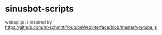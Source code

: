 # sinusbot-scripts

webapi.js is inspired by https://github.com/mxschmitt/YoutubeWebinterface/blob/master/youtube.js